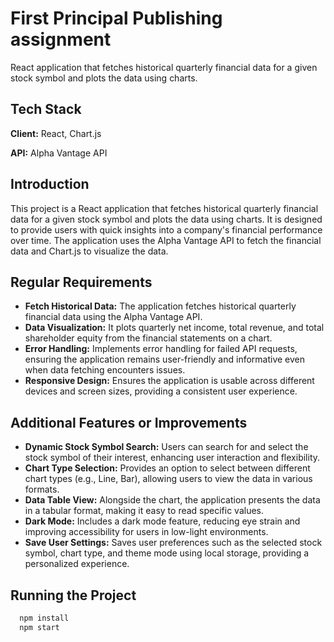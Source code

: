 # First Principal Publishing assignment

React application that fetches historical quarterly financial data for a given stock symbol and plots the data using charts.

## Tech Stack

**Client:** React, Chart.js

**API:** Alpha Vantage API

## Introduction

This project is a React application that fetches historical quarterly financial data for a given stock symbol and plots the data using charts. It is designed to provide users with quick insights into a company's financial performance over time. The application uses the Alpha Vantage API to fetch the financial data and Chart.js to visualize the data.

## Regular Requirements

- **Fetch Historical Data:** The application fetches historical quarterly financial data using the Alpha Vantage API.
- **Data Visualization:** It plots quarterly net income, total revenue, and total shareholder equity from the financial statements on a chart.
- **Error Handling:** Implements error handling for failed API requests, ensuring the application remains user-friendly and informative even when data fetching encounters issues.
- **Responsive Design:** Ensures the application is usable across different devices and screen sizes, providing a consistent user experience.

## Additional Features or Improvements

- **Dynamic Stock Symbol Search:** Users can search for and select the stock symbol of their interest, enhancing user interaction and flexibility.
- **Chart Type Selection:** Provides an option to select between different chart types (e.g., Line, Bar), allowing users to view the data in various formats.
- **Data Table View:** Alongside the chart, the application presents the data in a tabular format, making it easy to read specific values.
- **Dark Mode:** Includes a dark mode feature, reducing eye strain and improving accessibility for users in low-light environments.
- **Save User Settings:** Saves user preferences such as the selected stock symbol, chart type, and theme mode using local storage, providing a personalized experience.

## Running the Project

```bash
  npm install
  npm start
```
